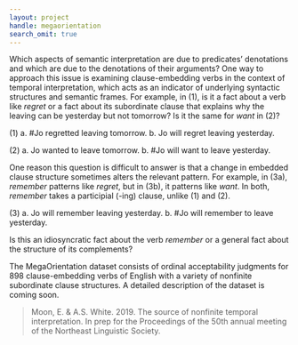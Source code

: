 ```yaml
---
layout: project
handle: megaorientation
search_omit: true
---
```


Which aspects of semantic interpretation are due to predicates’ denotations and
which are due to the denotations of their arguments? One way to approach this
issue is examining clause-embedding verbs in the context of temporal
interpretation, which acts as an indicator of underlying syntactic
structures and semantic frames. For example, in (1), is it a fact about a verb
like *regret* or a fact about its subordinate clause that explains why the
leaving can be yesterday but not tomorrow? Is it the same for *want* in (2)?

(1) a. #Jo regretted leaving tomorrow.
    b.  Jo will regret leaving yesterday.

(2) a. Jo wanted to leave tomorrow.
    b. #Jo will want to leave yesterday.

One reason this question is difficult to answer is that a change in embedded
clause structure sometimes alters the relevant pattern. For example, in (3a),
*remember* patterns like *regret*, but in (3b), it patterns like *want*. In
both, *remember* takes a participial (-ing) clause, unlike (1) and (2).

(3) a. Jo will remember leaving yesterday.
    b. #Jo will remember to leave yesterday.

Is this an idiosyncratic fact about the verb *remember* or a general fact about
the structure of its complements?

The MegaOrientation dataset consists of ordinal acceptability judgments for 898
clause-embedding verbs of English with a variety of nonfinite subordinate clause
structures. A detailed description of the dataset is coming soon.

> Moon, E. & A.S. White. 2019. The source of nonfinite temporal interpretation. In prep for the Proceedings of the 50th annual meeting of the Northeast Linguistic Society.
